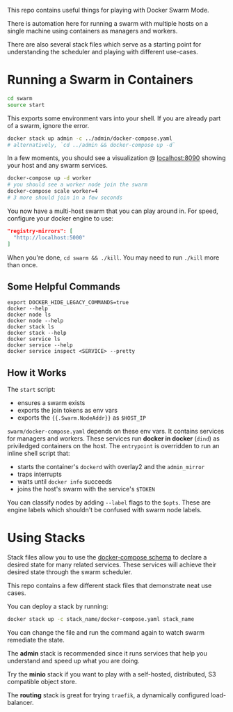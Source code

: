 This repo contains useful things for playing with Docker Swarm Mode.

There is automation here for running a swarm with multiple hosts on a single machine using containers as managers and workers.

There are also several stack files which serve as a starting point for understanding the scheduler and playing with different use-cases.


# Running a Swarm in Containers
```bash
cd swarm
source start
```
This exports some environment vars into your shell.
If you are already part of a swarm, ignore the error.
```bash
docker stack up admin -c ../admin/docker-compose.yaml
# alternatively, `cd ../admin && docker-compose up -d`
```
In a few moments, you should see a visualization @ [localhost:8090](http://localhost:8090) showing your host and any swarm services.
```bash
docker-compose up -d worker
# you should see a worker node join the swarm
docker-compose scale worker=4
# 3 more should join in a few seconds
```
You now have a multi-host swarm that you can play around in.
For speed, configure your docker engine to use:
```json
"registry-mirrors": [
  "http://localhost:5000"
]
```
When you're done, `cd swarm && ./kill`.
You may need to run `./kill` more than once.

## Some Helpful Commands
```
export DOCKER_HIDE_LEGACY_COMMANDS=true
docker --help
docker node ls
docker node --help
docker stack ls
docker stack --help
docker service ls
docker service --help
docker service inspect <SERVICE> --pretty
```

## How it Works
The `start` script:
- ensures a swarm exists
- exports the join tokens as env vars
- exports the `{{.Swarm.NodeAddr}}` as `$HOST_IP`

`swarm/docker-compose.yaml` depends on these env vars.
It contains services for managers and workers.
These services run **docker in docker** (`dind`) as priviledged containers on the host.
The `entrypoint` is overridden to run an inline shell script that:
- starts the container's `dockerd` with overlay2 and the `admin_mirror`
- traps interrupts
- waits until `docker info` succeeds
- joins the host's swarm with the service's `$TOKEN`

You can classify nodes by adding `--label` flags to the `$opts`.
These are engine labels which shouldn't be confused with swarm node labels.

# Using Stacks
Stack files allow you to use the [docker-compose schema](https://docs.docker.com/compose/compose-file/) to declare a desired state for many related services.
These services will achieve their desired state through the swarm scheduler.

This repo contains a few different stack files that demonstrate neat use cases.

You can deploy a stack by running:
```bash
docker stack up -c stack_name/docker-compose.yaml stack_name
```
You can change the file and run the command again to watch swarm remediate the state.

The **admin** stack is recommended since it runs services that help you understand and speed up what you are doing.

Try the **minio** stack if you want to play with a self-hosted, distributed, S3 compatible object store.

The **routing** stack is great for trying `traefik`, a dynamically configured load-balancer.